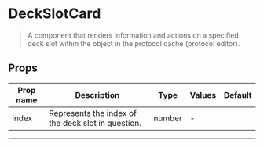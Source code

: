 # DeckSlotCard

> A component that renders information and actions on a specified deck slot within the object
> in the protocol cache (protocol editor).

## Props

| Prop name | Description                                        | Type   | Values | Default |
| --------- | -------------------------------------------------- | ------ | ------ | ------- |
| index     | Represents the index of the deck slot in question. | number | -      |         |

---
